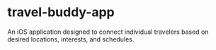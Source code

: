 # travel-buddy-app
An iOS application designed to connect individual travelers based on desired locations, interests, and schedules.
